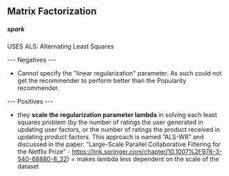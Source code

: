 
## Matrix Factorization

##### spark

USES ALS: Alternating Least Squares

--- Negatives ---
- Cannot specify the "linear regularization" parameter.
    As such could not get the recommender to perform better than the Popularity recommender.

--- Positives ---
- they **scale the regularization parameter lambda** in solving each least
    squares problem (by the number of ratings the user generated in
    updating user factors, or the number of ratings the product received
    in updating product factors. This approach is named “ALS-WR” and
    discussed in the paper:
    “Large-Scale Parallel Collaborative Filtering for the Netflix Prize” -
     https://link.springer.com/chapter/10.1007%2F978-3-540-68880-8_32)
    = makes lambda less dependent on the scale of the dataset

